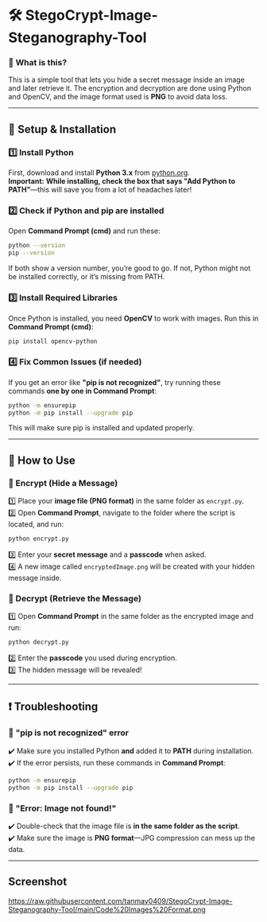 # 🛠 StegoCrypt-Image-Steganography-Tool

### 🎯 **What is this?**  
This is a simple tool that lets you hide a secret message inside an image and later retrieve it. The encryption and decryption are done using Python and OpenCV, and the image format used is **PNG** to avoid data loss.  

---

## 🔧 **Setup & Installation**  

### 1️⃣ Install Python  
First, download and install **Python 3.x** from [python.org](https://www.python.org/downloads/).  
**Important:** **While installing, check the box that says "Add Python to PATH"**—this will save you from a lot of headaches later!  

### 2️⃣ Check if Python and pip are installed  
Open **Command Prompt (cmd)** and run these:  
```sh
python --version
pip --version
```
If both show a version number, you’re good to go. If not, Python might not be installed correctly, or it’s missing from PATH.  

### 3️⃣ Install Required Libraries  
Once Python is installed, you need **OpenCV** to work with images. Run this in **Command Prompt (cmd)**:  
```sh
pip install opencv-python
```

### 4️⃣ Fix Common Issues (if needed)  
If you get an error like **"pip is not recognized"**, try running these commands **one by one in Command Prompt**:  
```sh
python -m ensurepip
python -m pip install --upgrade pip
```
This will make sure pip is installed and updated properly.  

---

## 🔐 **How to Use**  

### 🔹 Encrypt (Hide a Message)  
1️⃣ Place your **image file (PNG format)** in the same folder as `encrypt.py`.  
2️⃣ Open **Command Prompt**, navigate to the folder where the script is located, and run:  
   ```sh
   python encrypt.py
   ```
3️⃣ Enter your **secret message** and a **passcode** when asked.  
4️⃣ A new image called `encryptedImage.png` will be created with your hidden message inside.  

### 🔹 Decrypt (Retrieve the Message)  
1️⃣ Open **Command Prompt** in the same folder as the encrypted image and run:  
   ```sh
   python decrypt.py
   ```
2️⃣ Enter the **passcode** you used during encryption.  
3️⃣ The hidden message will be revealed!  

---

## ❗ **Troubleshooting**  

### 🛑 **"pip is not recognized" error**  
✔️ Make sure you installed Python **and** added it to **PATH** during installation.  
✔️ If the error persists, run these commands in **Command Prompt**:  
   ```sh
   python -m ensurepip
   python -m pip install --upgrade pip
   ```

### 🛑 **"Error: Image not found!"**  
✔️ Double-check that the image file is **in the same folder as the script**.  
✔️ Make sure the image is **PNG format**—JPG compression can mess up the data.  

---

## Screenshot

https://raw.githubusercontent.com/tanmay0409/StegoCrypt-Image-Steganography-Tool/main/Code%20Images%20Format.png


